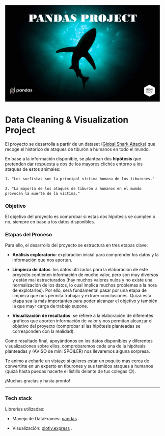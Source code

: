<img src= "images/Portada_Pandas_Project.png">


# Data Cleaning & Visualization Project

El proyecto se desarrolla a partir de un dataset ([Global Shark Attacks](https://www.kaggle.com/teajay/global-shark-attacks)) que recoge el histórico de ataques de tiburón a humanos en todo el mundo.

En base a la información disponible, se plantean dos **hipótesis** que pretenden dar respuesta a dos de los mayores clichés entorno a los ataques de estos animales:

    1. "Los surfistas son la principal víctima humana de los tiburones."
    
    2. "La mayoría de los ataques de tiburón a humanos en el mundo provocan la muerte de la víctima."
    

### Objetivo

El objetivo del proyecto es comprobar si estas dos hipótesis se cumplen o no, siempre en base a los datos disponibles.


### Etapas del Proceso
Para ello, el desarrollo del proyecto se estructura en tres etapas clave:

* **Análisis exploratorio**: exploración inicial para comprender los datos y la información que nos aportan.
    
* **Limpieza de datos**: los datos utilizados para la elaboración de este proyecto contienen información de mucho valor, pero son muy diversos y están mal estructurados (hay muchos valores nulos y no existe una normalización de los datos, lo cual implica muchos problemas a la hora de explotarlos). Por ello, será fundamental pasar por una etapa de limpieza que nos permita trabajar y extraer conclusiones. Quizá esta etapa sea la más importantes para poder alcanzar el objetivo y también la que mayr carga de trabajo supone.
    
* **Visualización de resultados**: se refiere a la elaboración de diferentes gráficos que aporten información de valor y nos permitan alcanzar el objetivo del proyecto (comprobar si las hipótesis planteadas se corresponden con la realidad).

Como resultado final, apoyándonos en los datos disponibles y diferentes visualizaciones sobre ellos, comprobaremos cada una de la hipótesis planteadas y (AVISO de mini SPOILER) nos llevaremos alguna sorpresa.

Te animo a echarle un vistazo si quieres estar un poquito más cerca de convertirte en un experto en tiburones y sus temidos ataques a humanos (quizá hasta puedas hacerte el listillo delante de tus colegas 😉).

¡Muchas gracias y hasta pronto!


---


### Tech stack
   
Librerías utilizadas:
    
- Manejo de DataFrames: [pandas](https://pandas.pydata.org/) .
        
- Visualización: [plotly.express](https://plotly.com/python/plotly-express/) .